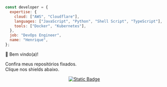 ```JavaScript
const developer = {
  expertise: {
    cloud: ["AWS", "Cloudflare"],
    languages: ["JavaScript", "Python", "Shell Script", "TypeScript"],
    tools: ["Docker", "Kubernetes"],
  },
  job: "DevOps Engineer",
  name: "Henrique",
};
```

:wave: Bem vindo(a)!

Confira meus repositórios fixados.  
Clique nos shields abaixo.

<div align="center">
  <a href="https://gist.github.com/bsshenrique" target="_blank">
    <img alt="Static Badge" src="https://img.shields.io/badge/Gists-E5E7EB?style=flat-square&logo=github&logoColor=030712&label=GitHub">
  </a>
</p>

<!--
**bsshenrique/bsshenrique** is a ✨ _special_ ✨ repository because its `README.md` (this file) appears on your GitHub profile.

Here are some ideas to get you started:

- 🔭 I’m currently working on ...
- 🌱 I’m currently learning ...
- 👯 I’m looking to collaborate on ...
- 🤔 I’m looking for help with ...
- 💬 Ask me about ...
- 📫 How to reach me: ...
- 😄 Pronouns: ...
- ⚡ Fun fact: ...
-->
